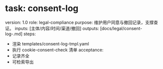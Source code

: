 # task: consent-log

version: 1.0
role: legal-compliance
purpose: 维护用户同意与撤回记录，支撑查证。
inputs: [主体/内容/时间/渠道/撤回]
outputs: [docs/legal/consent-log-<period>.md]
steps:

- 渲染 templates/consent-log-tmpl.yaml
- 执行 cookie-consent-check 清单
  acceptance:
- 记录齐全
- 可检索导出
